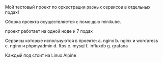 Мой тестовый проект по оркестрации разных сервисов в отдельных подах!

Сборка проекта осуществляется с помощью minikube.

проект работает на одной ноде и 7 подах

Сервисы которые используются в проекте:
а. nginx
b. nginx и wordpress
c. nginx и phpmyadmin
d. ftps
e. mysql
f. influxdb
g. grafana

Каждый под стоит на Linux Alpine
